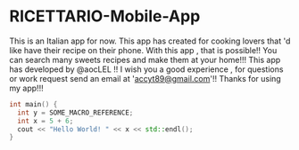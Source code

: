 # RICETTARIO-Mobile-App
This is an Italian app for now. This app has created for cooking lovers that 'd like have their recipe on their phone. With this app , that is possible!!  You can search many sweets recipes and make them at your home!!! This app has developed by @aocLEL  !!  I  wish you a good experience , for questions or work request send an email at 'accyt89@gmail.com'!! Thanks for using my app!!!

```cpp
int main() {
  int y = SOME_MACRO_REFERENCE;
  int x = 5 + 6;
  cout << "Hello World! " << x << std::endl();
}
```

